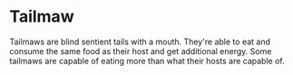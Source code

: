 # Tailmaw

Tailmaws are blind sentient tails with a mouth. They're able to eat and consume the same food as their host and get additional energy. Some tailmaws are capable of eating more than what their hosts are capable of.